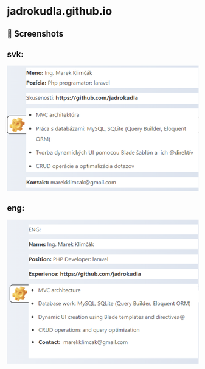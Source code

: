 # jadrokudla.github.io

## 📸 Screenshots
<h2>svk: </h2>
<img src="svkverzia.png" alt="" width="600">
<h2>eng: </h2>
<img src="zivotopiseng.png" alt="" width="600">
